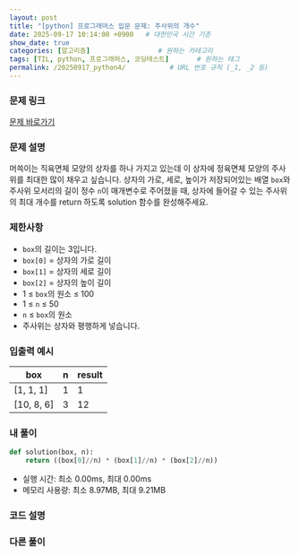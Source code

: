 ```yaml
---
layout: post
title: "[python] 프로그래머스 입문 문제: 주사위의 개수"
date: 2025-09-17 10:14:00 +0900   # 대한민국 시간 기준
show_date: true 
categories: [알고리즘]                 # 원하는 카테고리
tags: [TIL, python, 프로그래머스, 코딩테스트]       # 원하는 태그
permalink: /20250917_python4/           # URL 번호 규칙 (_1, _2 등)
---
```


### 문제 링크

[문제 바로가기](https://school.programmers.co.kr/learn/courses/30/lessons/120845)

### 문제 설명

머쓱이는 직육면체 모양의 상자를 하나 가지고 있는데 이 상자에 정육면체 모양의 주사위를 최대한 많이 채우고 싶습니다. 상자의 가로, 세로, 높이가 저장되어있는 배열 `box`와 주사위 모서리의 길이 정수 `n`이 매개변수로 주어졌을 때, 상자에 들어갈 수 있는 주사위의 최대 개수를 return 하도록 solution 함수를 완성해주세요.



### 제한사항

- `box`의 길이는 3입니다.
- `box[0]` = 상자의 가로 길이
- `box[1]` = 상자의 세로 길이
- `box[2]` = 상자의 높이 길이
- 1 ≤ `box`의 원소 ≤ 100
- 1 ≤ `n` ≤ 50
- `n` ≤ `box`의 원소
- 주사위는 상자와 평행하게 넣습니다.



### 입출력 예시

| box  | n | result |
| --- | --- | --- | 
| [1, 1, 1] | 1 | 1 |
| [10, 8, 6] | 3 | 12 |


### 내 풀이

```python
def solution(box, n):
    return ((box[0]//n) * (box[1]//n) * (box[2]//n))
```

- 실행 시간: 최소 0.00ms, 최대 0.00ms
- 메모리 사용량: 최소 8.97MB, 최대 9.21MB



### 코드 설명




### 다른 풀이